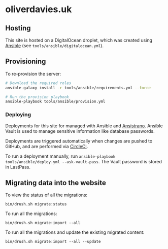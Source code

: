 # oliverdavies.uk

## Hosting

This site is hosted on a DigitalOcean droplet, which was created using [Ansible][] (see `tools/ansible/digitalocean.yml`).

[Ansible]: https://www.ansible.com

## Provisioning

To re-provision the server:

```bash
# Download the required roles
ansible-galaxy install -r tools/ansible/requirements.yml --force

# Run the provision playbook
ansible-playbook tools/ansible/provision.yml
```

### Deploying

Deployments for this site for managed with Ansible and [Ansistrano][].
Ansible Vault is used to manage sensitive information like database passwords.

Deployments are triggered automatically when changes are pushed to GitHub, and are performed via [CircleCI][].

To run a deployment manually, run `ansible-playbook tools/ansible/deploy.yml --ask-vault-pass`.
The Vault password is stored in LastPass.

[Ansistrano]: https://ansistrano.com
[CircleCI]: https://circleci.com/gh/opdavies/oliverdavies-uk

## Migrating data into the website

To view the status of all the migrations:

    bin/drush.sh migrate:status

To run all the migrations:

    bin/drush.sh migrate:import --all

To run all the migrations and update the existing migrated content:

    bin/drush.sh migrate:import --all --update
